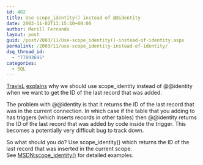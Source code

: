 ```yaml
---
id: 482
title: Use scope_identity() instead of @@identity
date: 2003-11-02T13:15:10+00:00
author: Merill Fernando
layout: post
guid: /post/2003/11/Use-scope_identity()-instead-of-identity.aspx
permalink: /2003/11/use-scope_identity-instead-of-identity/
dsq_thread_id:
  - "77893695"
categories:
  - SQL
---
```

<body xmlns="http://www.w3.org/1999/xhtml">
    <p>
        <a href="http://weblogs.sqlteam.com/travisl/">TravisL</a> <a href="http://weblogs.sqlteam.com/travisl/posts/405.aspx">explains</a> why
        we should use scope_identity instead of @@identity when we want to get the ID of the
        last record that was added.
    </p>
    <p>
        The problem with @@identity is that it returns the ID of the last record that was
        in the current connection. In which case if the table that you adding to has triggers
        (which inserts records in other tables) then @@identity returns the ID of the last
        record that was added by code inside the trigger. This becomes a potentially very
        difficult bug to track down. 
    </p>
    <p>
        So what should you do? Use scope_identity() which returns the ID of the last record
        that was inserted in the current scope. See&#160;<a href="http://msdn.microsoft.com/library/default.asp?url=/library/en-us/tsqlref/ts_sa-ses_6n8p.asp">MSDN:scope_identity()</a>&#160;for
        detailed examples.&#160;
    </p>
</body>